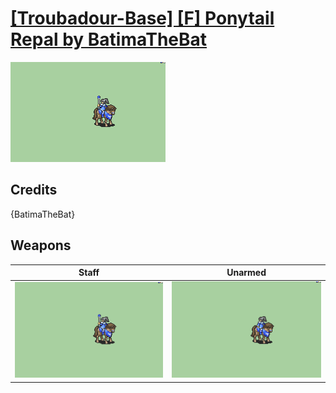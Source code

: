 # [\[Troubadour-Base\] \[F\] Ponytail Repal by BatimaTheBat](./)

<img src="./7.%20Staff/Staff_000.png" alt="[Troubadour-Base] [F] Ponytail Repal by BatimaTheBat standing" />

## Credits

{BatimaTheBat}

## Weapons


|Staff |Unarmed |
|  :---: | :---: |
| <img alt="Staff animation" src="./7.%20Staff/Staff.gif" /> | <img alt="Unarmed animation" src="./8.%20Unarmed/Unarmed.gif" /> |
